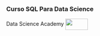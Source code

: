 <div>
  <h3>Curso SQL Para Data Science</h3>
  <p>Data Science Academy
  <img height="30" width="60" align="center" src="https://cdn.jsdelivr.net/gh/devicons/devicon/icons/mysql/mysql-original.svg" /></p>
          
</div>
